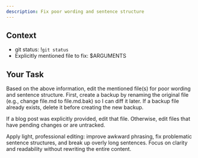 ```yaml
---
description: Fix poor wording and sentence structure
---
```


## Context

- git status: !`git status`
- Explicitly mentioned file to fix: $ARGUMENTS

## Your Task

Based on the above information, edit the mentioned file(s) for poor wording and sentence structure. First, create a backup by renaming the original file (e.g., change file.md to file.md.bak) so I can diff it later. If a backup file already exists, delete it before creating the new backup.

If a blog post was explicitly provided, edit that file. Otherwise, edit files that have pending changes or are untracked.

Apply light, professional editing: improve awkward phrasing, fix problematic sentence structures, and break up overly long sentences. Focus on clarity and readability without rewriting the entire content.
